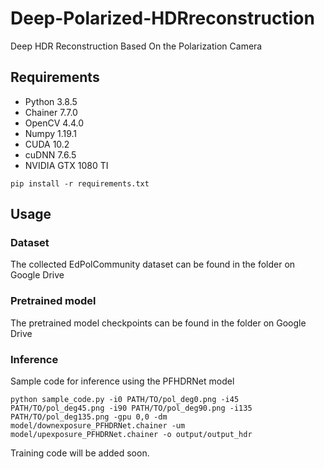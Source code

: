 # Deep-Polarized-HDRreconstruction
Deep HDR Reconstruction Based On the Polarization Camera

## Requirements
* Python 3.8.5
* Chainer 7.7.0
* OpenCV 4.4.0
* Numpy 1.19.1
* CUDA 10.2
* cuDNN 7.6.5
* NVIDIA GTX 1080 TI
```
pip install -r requirements.txt
```

## Usage
### Dataset
The collected EdPolCommunity dataset can be found in the folder on Google Drive

### Pretrained model
The pretrained model checkpoints can be found in the folder on Google Drive

### Inference
Sample code for inference using the PFHDRNet model
```
python sample_code.py -i0 PATH/TO/pol_deg0.png -i45 PATH/TO/pol_deg45.png -i90 PATH/TO/pol_deg90.png -i135 PATH/TO/pol_deg135.png -gpu 0,0 -dm model/downexposure_PFHDRNet.chainer -um model/upexposure_PFHDRNet.chainer -o output/output_hdr
```
Training code will be added soon.


